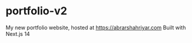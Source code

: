 # portfolio-v2

My new portfolio website, hosted at https://abrarshahriyar.com
Built with Next.js 14
